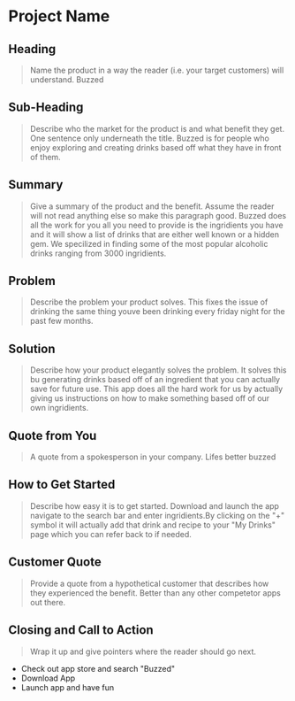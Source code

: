 # Project Name #

<!--
> This material was originally posted [here](http://www.quora.com/What-is-Amazons-approach-to-product-development-and-product-management). It is reproduced here for posterities sake.

There is an approach called "working backwards" that is widely used at Amazon. They work backwards from the customer, rather than starting with an idea for a product and trying to bolt customers onto it. While working backwards can be applied to any specific product decision, using this approach is especially important when developing new products or features.

For new initiatives a product manager typically starts by writing an internal press release announcing the finished product. The target audience for the press release is the new/updated product's customers, which can be retail customers or internal users of a tool or technology. Internal press releases are centered around the customer problem, how current solutions (internal or external) fail, and how the new product will blow away existing solutions.

If the benefits listed don't sound very interesting or exciting to customers, then perhaps they're not (and shouldn't be built). Instead, the product manager should keep iterating on the press release until they've come up with benefits that actually sound like benefits. Iterating on a press release is a lot less expensive than iterating on the product itself (and quicker!).

If the press release is more than a page and a half, it is probably too long. Keep it simple. 3-4 sentences for most paragraphs. Cut out the fat. Don't make it into a spec. You can accompany the press release with a FAQ that answers all of the other business or execution questions so the press release can stay focused on what the customer gets. My rule of thumb is that if the press release is hard to write, then the product is probably going to suck. Keep working at it until the outline for each paragraph flows.

Oh, and I also like to write press-releases in what I call "Oprah-speak" for mainstream consumer products. Imagine you're sitting on Oprah's couch and have just explained the product to her, and then you listen as she explains it to her audience. That's "Oprah-speak", not "Geek-speak".

Once the project moves into development, the press release can be used as a touchstone; a guiding light. The product team can ask themselves, "Are we building what is in the press release?" If they find they're spending time building things that aren't in the press release (overbuilding), they need to ask themselves why. This keeps product development focused on achieving the customer benefits and not building extraneous stuff that takes longer to build, takes resources to maintain, and doesn't provide real customer benefit (at least not enough to warrant inclusion in the press release).
 -->

## Heading ##
  > Name the product in a way the reader (i.e. your target customers) will understand.
   Buzzed

## Sub-Heading ##
  > Describe who the market for the product is and what benefit they get. One sentence only underneath the title.
  Buzzed is for people who enjoy exploring and creating drinks based off what they have in front of them.
## Summary ##
  > Give a summary of the product and the benefit. Assume the reader will not read anything else so make this paragraph good.
  Buzzed does all the work for you all you need to provide is the ingridients you have and it will show a list of drinks that
  are either well known or a hidden gem. We specilized in finding some of the most popular alcoholic drinks ranging from 3000
  ingridients.
## Problem ##
  > Describe the problem your product solves.
  This fixes the issue of drinking the same thing youve been drinking every friday night for the past few months.

## Solution ##
  > Describe how your product elegantly solves the problem.
It solves this bu generating drinks based off of an ingredient that you can actually save for future use. This app
  does all the hard work for us by actually giving us instructions on how to make something based off of our own ingridients.
## Quote from You ##
  > A quote from a spokesperson in your company.
  Lifes better buzzed
## How to Get Started ##
  > Describe how easy it is to get started.
  Download and launch the app navigate to the search bar and enter ingridients.By clicking on the "+" symbol it
  will actually add that drink and recipe to your "My Drinks" page which you can refer back to if needed.

## Customer Quote ##
  > Provide a quote from a hypothetical customer that describes how they experienced the benefit.
  Better than any other competetor apps out there.
## Closing and Call to Action ##
  > Wrap it up and give pointers where the reader should go next.
  * Check out app store and search "Buzzed"
  * Download App
  * Launch app and have fun
